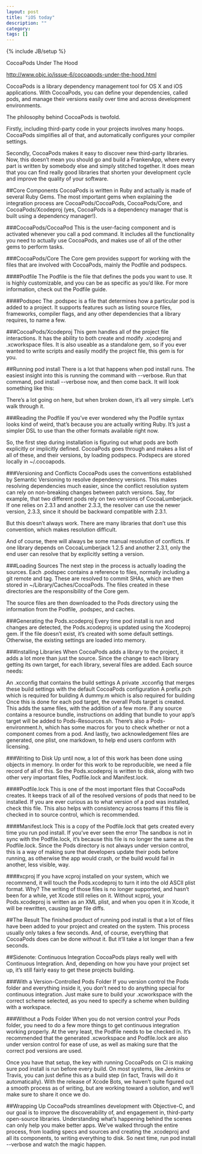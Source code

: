 ```yaml
---
layout: post
title: "iOS today"
description: ""
category: 
tags: []
---
```

{% include JB/setup %}

CocoaPods Under The Hood

http://www.objc.io/issue-6/cocoapods-under-the-hood.html

CocoaPods is a library dependency management tool for OS X and iOS applications. With CocoaPods, you can define your dependencies, called pods, and manage their versions easily over time and across development environments.

The philosophy behind CocoaPods is twofold. 

Firstly, including third-party code in your projects involves many hoops. CocoaPods simplifies all of that, and automatically configures your compiler settings.

Secondly, CocoaPods makes it easy to discover new third-party libraries. Now, this doesn’t mean you should go and build a FrankenApp, where every part is written by somebody else and simply stitched together. It does mean that you can find really good libraries that shorten your development cycle and improve the quality of your software.

##Core Components
CocoaPods is written in Ruby and actually is made of several Ruby Gems. The most important gems when explaining the integration process are CocoaPods/CocoaPods, CocoaPods/Core, and CocoaPods/Xcodeproj (yes, CocoaPods is a dependency manager that is built using a dependency manager!).

###CocoaPods/CocoaPod
This is the user-facing component and is activated whenever you call a pod command. It includes all the functionality you need to actually use CocoaPods, and makes use of all of the other gems to perform tasks.

###CocoaPods/Core
The Core gem provides support for working with the files that are involved with CocoaPods, mainly the Podfile and podspecs.

####Podfile
The Podfile is the file that defines the pods you want to use. It is highly customizable, and you can be as specific as you’d like. For more information, check out the Podfile guide.

####Podspec
The .podspec is a file that determines how a particular pod is added to a project. It supports features such as listing source files, frameworks, compiler flags, and any other dependencies that a library requires, to name a few.

###CocoaPods/Xcodeproj
This gem handles all of the project file interactions. It has the ability to both create and modify .xcodeproj and .xcworkspace files. It is also useable as a standalone gem, so if you ever wanted to write scripts and easily modify the project file, this gem is for you.

##Running pod install
There is a lot that happens when pod install runs. The easiest insight into this is running the command with --verbose. Run that command, pod install --verbose now, and then come back. It will look something like this:

There’s a lot going on here, but when broken down, it’s all very simple. Let’s walk through it.

###Reading the Podfile
If you’ve ever wondered why the Podfile syntax looks kind of weird, that’s because you are actually writing Ruby. It’s just a simpler DSL to use than the other formats available right now.

So, the first step during installation is figuring out what pods are both explicitly or implicitly defined. CocoaPods goes through and makes a list of all of these, and their versions, by loading podspecs. Podspecs are stored locally in ~/.cocoapods.

###Versioning and Conflicts
CocoaPods uses the conventions established by Semantic Versioning to resolve dependency versions. This makes resolving dependencies much easier, since the conflict resolution system can rely on non-breaking changes between patch versions. Say, for example, that two different pods rely on two versions of CocoaLumberjack. If one relies on 2.3.1 and another 2.3.3, the resolver can use the newer version, 2.3.3, since it should be backward compatible with 2.3.1.

But this doesn’t always work. There are many libraries that don’t use this convention, which makes resolution difficult.

And of course, there will always be some manual resolution of conflicts. If one library depends on CocoaLumberjack 1.2.5 and another 2.3.1, only the end user can resolve that by explicitly setting a version.

###Loading Sources
The next step in the process is actually loading the sources. Each .podspec contains a reference to files, normally including a git remote and tag. These are resolved to commit SHAs, which are then stored in ~/Library/Caches/CocoaPods. The files created in these directories are the responsibility of the Core gem.

The source files are then downloaded to the Pods directory using the information from the Podfile, .podspec, and caches.

###Generating the Pods.xcodeproj
Every time pod install is run and changes are detected, the Pods.xcodeproj is updated using the Xcodeproj gem. If the file doesn’t exist, it’s created with some default settings. Otherwise, the existing settings are loaded into memory.

###Installing Libraries
When CocoaPods adds a library to the project, it adds a lot more than just the source. Since the change to each library getting its own target, for each library, several files are added. Each source needs:

An .xcconfig that contains the build settings
A private .xcconfig that merges these build settings with the default CocoaPods configuration
A prefix.pch which is required for building
A dummy.m which is also required for building
Once this is done for each pod target, the overall Pods target is created. This adds the same files, with the addition of a few more. If any source contains a resource bundle, instructions on adding that bundle to your app’s target will be added to Pods-Resources.sh. There’s also a Pods-environment.h, which has some macros for you to check whether or not a component comes from a pod. And lastly, two acknowledgement files are generated, one plist, one markdown, to help end users conform with licensing.

###Writing to Disk
Up until now, a lot of this work has been done using objects in memory. In order for this work to be reproducible, we need a file record of all of this. So the Pods.xcodeproj is written to disk, along with two other very important files, Podfile.lock and Manifest.lock.

####Podfile.lock
This is one of the most important files that CocoaPods creates. It keeps track of all of the resolved versions of pods that need to be installed. If you are ever curious as to what version of a pod was installed, check this file. This also helps with consistency across teams if this file is checked in to source control, which is recommended.

####Manifest.lock
This is a copy of the Podfile.lock that gets created every time you run pod install. If you’ve ever seen the error The sandbox is not in sync with the Podfile.lock, it’s because this file is no longer the same as the Podfile.lock. Since the Pods directory is not always under version control, this is a way of making sure that developers update their pods before running, as otherwise the app would crash, or the build would fail in another, less visible, way.

####xcproj
If you have xcproj installed on your system, which we recommend, it will touch the Pods.xcodeproj to turn it into the old ASCII plist format. Why? The writing of those files is no longer supported, and hasn’t been for a while, yet Xcode still relies on it. Without xcproj, your Pods.xcodeproj is written as an XML plist, and when you open it in Xcode, it will be rewritten, causing large file diffs.

##The Result
The finished product of running pod install is that a lot of files have been added to your project and created on the system. This process usually only takes a few seconds. And, of course, everything that CocoaPods does can be done without it. But it’ll take a lot longer than a few seconds.

##Sidenote: Continuous Integration
CocoaPods plays really well with Continuous Integration. And, depending on how you have your project set up, it’s still fairly easy to get these projects building.

###With a Version-Controlled Pods Folder
If you version control the Pods folder and everything inside it, you don’t need to do anything special for continuous integration. Just make sure to build your .xcworkspace with the correct scheme selected, as you need to specify a scheme when building with a workspace.

###Without a Pods Folder
When you do not version control your Pods folder, you need to do a few more things to get continuous integration working properly. At the very least, the Podfile needs to be checked in. It’s recommended that the generated .xcworkspace and Podfile.lock are also under version control for ease of use, as well as making sure that the correct pod versions are used.

Once you have that setup, the key with running CocoaPods on CI is making sure pod install is run before every build. On most systems, like Jenkins or Travis, you can just define this as a build step (in fact, Travis will do it automatically). With the release of Xcode Bots, we haven’t quite figured out a smooth process as of writing, but are working toward a solution, and we’ll make sure to share it once we do.

##Wrapping Up
CocoaPods streamlines development with Objective-C, and our goal is to improve the discoverability of, and engagement in, third-party open-source libraries. Understanding what’s happening behind the scenes can only help you make better apps. We’ve walked through the entire process, from loading specs and sources and creating the .xcodeproj and all its components, to writing everything to disk. So next time, run pod install --verbose and watch the magic happen.

